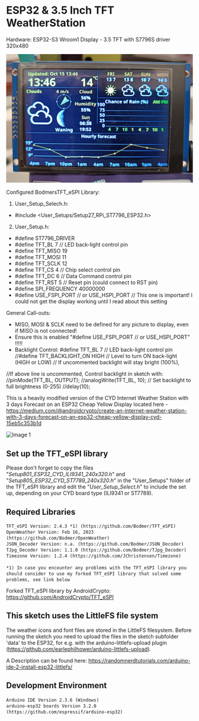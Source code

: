# ESP32 & 3.5 Inch TFT WeatherStation

Hardware:
ESP32-S3 Wroom1
Display - 3.5 TFT with S7796S driver 320x480

![Image 1](./images/WeatherStation.jpg)

Configured BodmersTFT_eSPI Library:
1) User_Setup_Selech.h:
  - #include <User_Setups/Setup27_RPi_ST7796_ESP32.h>

2) User_Setup.h:
-  #define ST7796_DRIVER
-  #define TFT_BL   7            // LED back-light control pin
-  #define TFT_MISO 19
-  #define TFT_MOSI 11
-  #define TFT_SCLK 12
-  #define TFT_CS   4  // Chip select control pin
-  #define TFT_DC    6  // Data Command control pin
-  #define TFT_RST   5  // Reset pin (could connect to RST pin)
-  #define SPI_FREQUENCY  40000000
-  #define USE_FSPI_PORT // or USE_HSPI_PORT // This one is important! I could not get the display working until I read about this setting

General Call-outs:
- MISO, MOSI & SCLK need to be defined for any picture to display, even if MISO is not connected!
- Ensure this is enabled "#define USE_FSPI_PORT // or USE_HSPI_PORT"  !!!!!
- Backlight Control:
#define TFT_BL   7            // LED back-light control pin
//#define TFT_BACKLIGHT_ON HIGH  // Level to turn ON back-light (HIGH or LOW) // If uncommented backlight will stay bright (100%), 

//If above line is uncommented, Control backlight in sketch with:
  //pinMode(TFT_BL, OUTPUT);
  //analogWrite(TFT_BL, 10);  // Set backlight to full brightness (0-255)
  //delay(10);

This is a heavily modified version of the CYD Internet Weather Station with 3 days Forecast on an ESP32 Cheap Yellow Display located here - https://medium.com/@androidcrypto/create-an-internet-weather-station-with-3-days-forecast-on-an-esp32-cheap-yellow-display-cyd-15eb5c353b1d

![Image 1](./images/esp32_cyd_weather_station_01_600h.png)

## Set up the TFT_eSPI library

Please don't forget to copy the files "*Setup801_ESP32_CYD_ILI9341_240x320.h*" and "*Setup805_ESP32_CYD_ST7789_240x320.h*" in the "User_Setups" folder of the TFT_eSPI library and edit the 
"*User_Setup_Select.h*" to include the set up, depending on your CYD board type (ILI9341 or ST7789).

## Required Libraries
````plaintext
TFT_eSPI Version: 2.4.3 *1) (https://github.com/Bodmer/TFT_eSPI)
OpenWeather Version: Feb 16, 2023 (https://github.com/Bodmer/OpenWeather)
JSON_Decoder Version: n.a. (https://github.com/Bodmer/JSON_Decoder)
TJpg_Decoder Version: 1.1.0 (https://github.com/Bodmer/TJpg_Decoder)
Timezone Version: 1.2.4 (https://github.com/JChristensen/Timezone)

*1) In case you encounter any problems with the TFT_eSPI library you should consider to use my forked TFT_eSPI library that solved some problems, see link below
````

Forked TFT_eSPI library by AndroidCrypto: https://github.com/AndroidCrypto/TFT_eSPI

## This sketch uses the LittleFS file system
The weather icons and font files are stored in the LittleFS filesystem. Before running the sketch you need to upload the files in the sketch subfolder 'data' to the ESP32, 
for e.g. with the arduino-littlefs-upload plugin (https://github.com/earlephilhower/arduino-littlefs-upload).

A Description can be found here: https://randomnerdtutorials.com/arduino-ide-2-install-esp32-littlefs/

## Development Environment
````plaintext
Arduino IDE Version 2.3.6 (Windows)
arduino-esp32 boards Version 3.2.0 (https://github.com/espressif/arduino-esp32)
````
